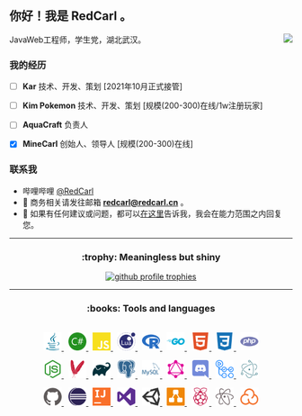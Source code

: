 ## 你好！我是 **RedCarl** 。
<img align="right" src="https://github-readme-stats.vercel.app/api?username=RedCarl&show_icons=true&hide_title=true" />
JavaWeb工程师，学生党，湖北武汉。

<!-- ![](https://visitor-badge.glitch.me/badge?page_id=carmjos.readme) -->

### 我的经历
- [ ] **Kar** 技术、开发、策划   [2021年10月正式接管]
- [ ] **Kim Pokemon** 技术、开发、策划   [规模(200-300)在线/1w注册玩家]

- [ ] **AquaCraft** 负责人
- [x] **MineCarl** 创始人、领导人   [规模(200-300)在线]

<!-- ### 相关领域
<img align="right" height=45% width=45% src="https://raw.githubusercontent.com/CarmJos/CarmJos/main/img/rd-2.png" />

- 🎥 用户界面设计
- 📐 3D零件建模与打印
- ⌨️ Java后端开发与架构设计
- 💿 MySQL、MongoDB数据架构设计
- 💻 Linux/Windows系统运维
- 💎 MineCraft服务器开发、运维、策划与管理(从业七年) -->

### 联系我
- 哔哩哔哩 [@RedCarl](https://space.bilibili.com/398647207)
- 📧 商务相关请发往邮箱 **redcarl@redcarl.cn** 。
- 💬 如果有任何建议或问题，都可以[在这里](https://github.com/RedCarl/RedCarl/issues)告诉我，我会在能力范围之内回复您。
<hr />

<h3 align="center">:trophy: Meaningless but shiny</h3>

<p align="center">
    <a href="https://github.com/ryo-ma/github-profile-trophy">
        <img alt="github profile trophies" src="https://github-profile-trophy.vercel.app/?username=RedCarl&margin-w=10&row=1&no-frame=true&no-bg=true&title=Organizations,Stars,Followers,Commit,PullRequest,Repositories" />
    </a>
</p>

<hr />

<h3 align="center">:books: Tools and languages</h3>
    
<p align="center">
    <br />
    <a title="Java" href="https://github.com/TheBusyBiscuit?tab=repositories&language=java">
        <img alt="Java" height="32px" src="https://raw.githubusercontent.com/TheBusyBiscuit/TheBusyBiscuit/master/icons/java.svg" />
    </a>
    &nbsp;
    <a title="C#" href="https://github.com/TheBusyBiscuit?tab=repositories&language=c%23">
        <img alt="C Sharp" height="32px" src="https://raw.githubusercontent.com/TheBusyBiscuit/TheBusyBiscuit/master/icons/csharp.svg" />
    </a>
    &nbsp;
    <a title="JavaScript" href="https://github.com/TheBusyBiscuit?tab=repositories&language=javascript">
        <img alt="Java Script" height="32px" src="https://raw.githubusercontent.com/TheBusyBiscuit/TheBusyBiscuit/master/icons/javascript.svg" />
    </a>
    &nbsp;
    <a title="Lua" href="https://github.com/TheBusyBiscuit?tab=repositories&language=lua">
       <img alt="Lua" height="32px" src="https://raw.githubusercontent.com/TheBusyBiscuit/TheBusyBiscuit/master/icons/lua.svg" />
    </a>
    &nbsp;
    <a title="R" href="https://github.com/TheBusyBiscuit?tab=repositories&language=r">
        <img alt="R" height="32px" src="https://raw.githubusercontent.com/TheBusyBiscuit/TheBusyBiscuit/master/icons/r.svg" />
    </a>
    &nbsp;
    <a title="Go" href="https://github.com/TheBusyBiscuit?tab=repositories&language=go">
        <img alt="Go" height="32px" src="https://raw.githubusercontent.com/TheBusyBiscuit/TheBusyBiscuit/master/icons/go.svg" />
    </a>
    &nbsp;
    <a title="HTML" href="https://github.com/TheBusyBiscuit?tab=repositories&language=html">
        <img alt="HTML" height="32px" src="https://raw.githubusercontent.com/TheBusyBiscuit/TheBusyBiscuit/master/icons/html5.svg" />
    </a>
    &nbsp;
    <a title="CSS" href="https://github.com/TheBusyBiscuit?tab=repositories&language=css">
        <img alt="CSS" height="32px" src="https://raw.githubusercontent.com/TheBusyBiscuit/TheBusyBiscuit/master/icons/css3.svg" />
    </a>
    &nbsp;
    <a title="PHP" href="https://github.com/TheBusyBiscuit?tab=repositories&language=php">
        <img alt="PHP" height="32px" src="https://raw.githubusercontent.com/TheBusyBiscuit/TheBusyBiscuit/master/icons/php.svg" />
    </a>
</p>
    
<p align="center">
    <a title="node.js" href="https://nodejs.org/">
        <img alt="Node JS" height="32px" src="https://raw.githubusercontent.com/TheBusyBiscuit/TheBusyBiscuit/master/icons/nodejs.svg" />
    </a>
    &nbsp;
    <a title="Apache Maven" href="https://maven.apache.org/">
        <img alt="Maven" height="32px" src="https://raw.githubusercontent.com/TheBusyBiscuit/TheBusyBiscuit/master/icons/maven.svg" />
    </a>
    &nbsp;
    <a title="Gradle" href="https://gradle.org/">
        <img alt="Gradle" height="32px" src="https://raw.githubusercontent.com/TheBusyBiscuit/TheBusyBiscuit/master/icons/gradle.svg" />
    </a>
    &nbsp;
    <a title="Postgresql" href="https://www.postgresql.org/">
        <img alt="Postgresql" height="32px" src="https://raw.githubusercontent.com/TheBusyBiscuit/TheBusyBiscuit/master/icons/postgresql.svg" />
    </a>
    &nbsp;
    <a title="MySQL" href="https://www.mysql.com/">
        <img alt="MySQL" height="32px" src="https://raw.githubusercontent.com/TheBusyBiscuit/TheBusyBiscuit/master/icons/mysql.svg" />
    </a>
    &nbsp;
    <a title="GraphQL" href="https://graphql.org/">
        <img alt="GraphQL" height="32px" src="https://raw.githubusercontent.com/TheBusyBiscuit/TheBusyBiscuit/master/icons/graphql.svg" />
    </a>
    &nbsp;
    <a title="Discord" href="https://discord.com/">
        <img alt="Discord" height="32px" src="https://raw.githubusercontent.com/TheBusyBiscuit/TheBusyBiscuit/master/icons/discord.svg" />
    </a>
    &nbsp;
    <a title="GitHub Actions" href="https://github.com/features/actions">
        <img alt="GitHub Actions" height="32px" src="https://raw.githubusercontent.com/TheBusyBiscuit/TheBusyBiscuit/master/icons/githubactions.svg" />
    </a>
    &nbsp;
    <a title="ElectronJS" href="https://www.electronjs.org/">
        <img alt="ElectronJS" height="32px" src="https://raw.githubusercontent.com/TheBusyBiscuit/TheBusyBiscuit/master/icons/electron.svg" />
    </a>
</p>

<p align="center">
    <a title="GitHub" href="https://github.com/">
        <img alt="GitHub" height="32px" src="https://raw.githubusercontent.com/TheBusyBiscuit/TheBusyBiscuit/master/icons/github.svg" />
    </a>
    &nbsp;
    <a title="Eclipse IDE" href="https://www.eclipse.org/">
        <img alt="Eclipse" height="32px" src="https://raw.githubusercontent.com/TheBusyBiscuit/TheBusyBiscuit/master/icons/eclipse.svg" />
    </a>
    &nbsp;
    <a title="IntelliJ IDEA" href="https://www.jetbrains.com/idea/">
        <img alt="IntelliJ IDEA" height="32px" src="https://raw.githubusercontent.com/TheBusyBiscuit/TheBusyBiscuit/master/icons/intellijidea.svg" />
    </a>
    &nbsp;
    <a title="Visual Studio" href="https://visualstudio.microsoft.com/">
        <img alt="Visual Studio" height="32px" src="https://raw.githubusercontent.com/TheBusyBiscuit/TheBusyBiscuit/master/icons/visualstudio.svg" />
    </a>
    &nbsp;
    <a title="Unity3D" href="https://unity.com/">
        <img alt="Unity 3D" height="32px" src="https://raw.githubusercontent.com/TheBusyBiscuit/TheBusyBiscuit/master/icons/unity.svg" />
    </a>
    &nbsp;
    <a title="diagrams.net" href="https://www.diagrams.net/">
        <img alt="diagrams.net" height="32px" src="https://raw.githubusercontent.com/TheBusyBiscuit/TheBusyBiscuit/master/icons/diagrams.svg" />
    </a>
    &nbsp;
    <a title="Raspberry Pi" href="https://www.raspberrypi.org/">
        <img alt="Raspberry Pi" height="32px" src="https://raw.githubusercontent.com/TheBusyBiscuit/TheBusyBiscuit/master/icons/raspberrypi.svg" />
    </a>
    &nbsp;
    <a title="Atom" href="https://atom.io/">
        <img alt="Atom" height="32px" src="https://raw.githubusercontent.com/TheBusyBiscuit/TheBusyBiscuit/master/icons/atom.svg" />
    </a>
    &nbsp;
    <a title="Sonarcloud" href="https://sonarcloud.io/">
        <img alt="Sonarcloud" height="32px" src="https://raw.githubusercontent.com/TheBusyBiscuit/TheBusyBiscuit/master/icons/sonarcloud.svg" />
    </a>
</p>
